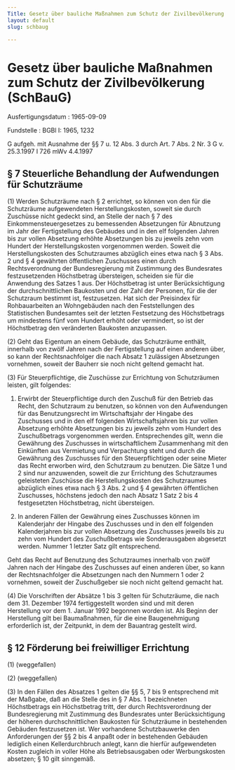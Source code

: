 ```yaml
---
Title: Gesetz über bauliche Maßnahmen zum Schutz der Zivilbevölkerung
layout: default
slug: schbaug

---
```


# Gesetz über bauliche Maßnahmen zum Schutz der Zivilbevölkerung (SchBauG)

Ausfertigungsdatum
:   1965-09-09

Fundstelle
:   BGBl I: 1965, 1232

G aufgeh. mit Ausnahme der §§ 7 u. 12 Abs. 3 durch Art. 7 Abs. 2 Nr. 3
G v. 25.3.1997 I 726 mWv 4.4.1997


## § 7 Steuerliche Behandlung der Aufwendungen für Schutzräume

(1) Werden Schutzräume nach § 2 errichtet, so können von den für die
Schutzräume aufgewendeten Herstellungskosten, soweit sie durch
Zuschüsse nicht gedeckt sind, an Stelle der nach § 7 des
Einkommensteuergesetzes zu bemessenden Absetzungen für Abnutzung im
Jahr der Fertigstellung des Gebäudes und in den elf folgenden Jahren
bis zur vollen Absetzung erhöhte Absetzungen bis zu jeweils zehn vom
Hundert der Herstellungskosten vorgenommen werden. Soweit die
Herstellungskosten des Schutzraumes abzüglich eines etwa nach § 3 Abs.
2 und § 4 gewährten öffentlichen Zuschusses einen durch
Rechtsverordnung der Bundesregierung mit Zustimmung des Bundesrates
festzusetzenden Höchstbetrag übersteigen, scheiden sie für die
Anwendung des Satzes 1 aus. Der Höchstbetrag ist unter
Berücksichtigung der durchschnittlichen Baukosten und der Zahl der
Personen, für die der Schutzraum bestimmt ist, festzusetzen. Hat sich
der Preisindex für Rohbauarbeiten an Wohngebäuden nach den
Feststellungen des Statistischen Bundesamtes seit der letzten
Festsetzung des Höchstbetrags um mindestens fünf vom Hundert erhöht
oder vermindert, so ist der Höchstbetrag den veränderten Baukosten
anzupassen.

(2) Geht das Eigentum an einem Gebäude, das Schutzräume enthält,
innerhalb von zwölf Jahren nach der Fertigstellung auf einen anderen
über, so kann der Rechtsnachfolger die nach Absatz 1 zulässigen
Absetzungen vornehmen, soweit der Bauherr sie noch nicht geltend
gemacht hat.

(3) Für Steuerpflichtige, die Zuschüsse zur Errichtung von
Schutzräumen leisten, gilt folgendes:

1.  Erwirbt der Steuerpflichtige durch den Zuschuß für den Betrieb das
    Recht, den Schutzraum zu benutzen, so können von den Aufwendungen für
    das Benutzungsrecht im Wirtschaftsjahr der Hingabe des Zuschusses und
    in den elf folgenden Wirtschaftsjahren bis zur vollen Absetzung
    erhöhte Absetzungen bis zu jeweils zehn vom Hundert des Zuschußbetrags
    vorgenommen werden. Entsprechendes gilt, wenn die Gewährung des
    Zuschusses in wirtschaftlichem Zusammenhang mit den Einkünften aus
    Vermietung und Verpachtung steht und durch die Gewährung des
    Zuschusses für den Steuerpflichtigen oder seine Mieter das Recht
    erworben wird, den Schutzraum zu benutzen. Die Sätze 1 und 2 sind nur
    anzuwenden, soweit die zur Errichtung des Schutzraumes geleisteten
    Zuschüsse die Herstellungskosten des Schutzraumes abzüglich eines etwa
    nach § 3 Abs. 2 und § 4 gewährten öffentlichen Zuschusses, höchstens
    jedoch den nach Absatz 1 Satz 2 bis 4 festgesetzten Höchstbetrag,
    nicht übersteigen.


2.  In anderen Fällen der Gewährung eines Zuschusses können im
    Kalenderjahr der Hingabe des Zuschusses und in den elf folgenden
    Kalenderjahren bis zur vollen Absetzung des Zuschusses jeweils bis zu
    zehn vom Hundert des Zuschußbetrags wie Sonderausgaben abgesetzt
    werden. Nummer 1 letzter Satz gilt entsprechend.



Geht das Recht auf Benutzung des Schutzraumes innerhalb von zwölf
Jahren nach der Hingabe des Zuschusses auf einen anderen über, so kann
der Rechtsnachfolger die Absetzungen nach den Nummern 1 oder 2
vornehmen, soweit der Zuschußgeber sie noch nicht geltend gemacht hat.

(4) Die Vorschriften der Absätze 1 bis 3 gelten für Schutzräume, die
nach dem 31. Dezember 1974 fertiggestellt worden sind und mit deren
Herstellung vor dem 1. Januar 1992 begonnen worden ist. Als Beginn der
Herstellung gilt bei Baumaßnahmen, für die eine Baugenehmigung
erforderlich ist, der Zeitpunkt, in dem der Bauantrag gestellt wird.


## § 12 Förderung bei freiwilliger Errichtung

(1) (weggefallen)

(2) (weggefallen)

(3) In den Fällen des Absatzes 1 gelten die §§ 5, 7 bis 9 entsprechend
mit der Maßgabe, daß an die Stelle des in § 7 Abs. 1 bezeichneten
Höchstbetrags ein Höchstbetrag tritt, der durch Rechtsverordnung der
Bundesregierung mit Zustimmung des Bundesrates unter Berücksichtigung
der höheren durchschnittlichen Baukosten für Schutzräume in
bestehenden Gebäuden festzusetzen ist. Wer vorhandene Schutzbauwerke
den Anforderungen der §§ 2 bis 4 anpaßt oder in bestehenden Gebäuden
lediglich einen Kellerdurchbruch anlegt, kann die hierfür
aufgewendeten Kosten zugleich in voller Höhe als Betriebsausgaben oder
Werbungskosten absetzen; § 10 gilt sinngemäß.

